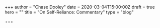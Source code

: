 +++
author = "Chase Dooley"
date = 2020-03-04T15:00:00Z
draft = true
hero = ""
title = "On Self-Reliance: Commentary"
type = "blog"

+++

